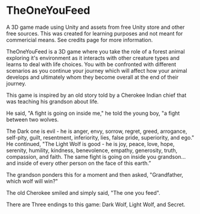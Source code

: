 # TheOneYouFeed
A 3D game made using Unity and assets from free Unity store and other free sources. This was created for learning purposes and not meant for commericial means. See credits page for more information.

TheOneYouFeed is a 3D game where you take the role of a forest animal exploring it's environment as it interacts with other creature types and learns to deal with life choices. 
You with be confronted with different scenarios as you continue your journey which will affect how your animal develops and ultimately whom they become overall at the end of their journey. 

This game is inspired by an old story told by a Cherokee Indian chief that was teaching his grandson about life.

He said, "A fight is going on inside me," he told the young boy, "a fight between two wolves.

The Dark one is evil - he is anger, envy, sorrow, regret, greed, arrogance, self-pity, guilt, resentment, inferiority, lies, false pride, superiority, and ego." He continued, 
"The Light Wolf is good - he is joy, peace, love, hope, serenity, humility, kindness, benevolence, empathy, generosity, truth, compassion, and faith. 
The same fight is going on inside you grandson… and inside of every other person on the face of this earth.”

The grandson ponders this for a moment and then asked, "Grandfather, which wolf will win?"

The old Cherokee smiled and simply said, "The one you feed".

There are Three endings to this game: Dark Wolf, Light Wolf, and Secret.
